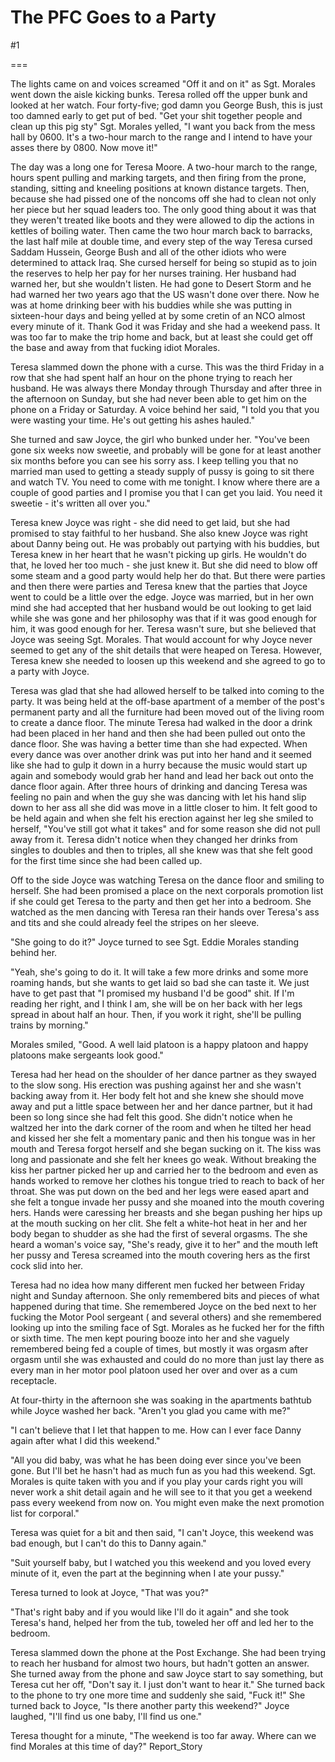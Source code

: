 The PFC Goes to a Party
=======================
#1 

===

The lights came on and voices screamed "Off it and on it" as Sgt. Morales went down the aisle kicking bunks. Teresa rolled off the upper bunk and looked at her watch. Four forty-five; god damn you George Bush, this is just too damned early to get put of bed. "Get your shit together people and clean up this pig sty" Sgt. Morales yelled, "I want you back from the mess hall by 0600. It's a two-hour march to the range and I intend to have your asses there by 0800. Now move it!" 

The day was a long one for Teresa Moore. A two-hour march to the range, hours spent pulling and marking targets, and then firing from the prone, standing, sitting and kneeling positions at known distance targets. Then, because she had pissed one of the noncoms off she had to clean not only her piece but her squad leaders too. The only good thing about it was that they weren't treated like boots and they were allowed to dip the actions in kettles of boiling water. Then came the two hour march back to barracks, the last half mile at double time, and every step of the way Teresa cursed Saddam Hussein, George Bush and all of the other idiots who were determined to attack Iraq. She cursed herself for being so stupid as to join the reserves to help her pay for her nurses training. Her husband had warned her, but she wouldn't listen. He had gone to Desert Storm and he had warned her two years ago that the US wasn't done over there. Now he was at home drinking beer with his buddies while she was putting in sixteen-hour days and being yelled at by some cretin of an NCO almost every minute of it. Thank God it was Friday and she had a weekend pass. It was too far to make the trip home and back, but at least she could get off the base and away from that fucking idiot Morales. 

Teresa slammed down the phone with a curse. This was the third Friday in a row that she had spent half an hour on the phone trying to reach her husband. He was always there Monday through Thursday and after three in the afternoon on Sunday, but she had never been able to get him on the phone on a Friday or Saturday. A voice behind her said, "I told you that you were wasting your time. He's out getting his ashes hauled." 

She turned and saw Joyce, the girl who bunked under her. "You've been gone six weeks now sweetie, and probably will be gone for at least another six months before you can see his sorry ass. I keep telling you that no married man used to getting a steady supply of pussy is going to sit there and watch TV. You need to come with me tonight. I know where there are a couple of good parties and I promise you that I can get you laid. You need it sweetie - it's written all over you." 

Teresa knew Joyce was right - she did need to get laid, but she had promised to stay faithful to her husband. She also knew Joyce was right about Danny being out. He was probably out partying with his buddies, but Teresa knew in her heart that he wasn't picking up girls. He wouldn't do that, he loved her too much - she just knew it. But she did need to blow off some steam and a good party would help her do that. But there were parties and then there were parties and Teresa knew that the parties that Joyce went to could be a little over the edge. Joyce was married, but in her own mind she had accepted that her husband would be out looking to get laid while she was gone and her philosophy was that if it was good enough for him, it was good enough for her. Teresa wasn't sure, but she believed that Joyce was seeing Sgt. Morales. That would account for why Joyce never seemed to get any of the shit details that were heaped on Teresa. However, Teresa knew she needed to loosen up this weekend and she agreed to go to a party with Joyce. 

Teresa was glad that she had allowed herself to be talked into coming to the party. It was being held at the off-base apartment of a member of the post's permanent party and all the furniture had been moved out of the living room to create a dance floor. The minute Teresa had walked in the door a drink had been placed in her hand and then she had been pulled out onto the dance floor. She was having a better time than she had expected. When every dance was over another drink was put into her hand and it seemed like she had to gulp it down in a hurry because the music would start up again and somebody would grab her hand and lead her back out onto the dance floor again. After three hours of drinking and dancing Teresa was feeling no pain and when the guy she was dancing with let his hand slip down to her ass all she did was move in a little closer to him. It felt good to be held again and when she felt his erection against her leg she smiled to herself, "You've still got what it takes" and for some reason she did not pull away from it. Teresa didn't notice when they changed her drinks from singles to doubles and then to triples, all she knew was that she felt good for the first time since she had been called up. 

Off to the side Joyce was watching Teresa on the dance floor and smiling to herself. She had been promised a place on the next corporals promotion list if she could get Teresa to the party and then get her into a bedroom. She watched as the men dancing with Teresa ran their hands over Teresa's ass and tits and she could already feel the stripes on her sleeve. 

"She going to do it?" Joyce turned to see Sgt. Eddie Morales standing behind her. 

"Yeah, she's going to do it. It will take a few more drinks and some more roaming hands, but she wants to get laid so bad she can taste it. We just have to get past that "I promised my husband I'd be good" shit. If I'm reading her right, and I think I am, she will be on her back with her legs spread in about half an hour. Then, if you work it right, she'll be pulling trains by morning." 

Morales smiled, "Good. A well laid platoon is a happy platoon and happy platoons make sergeants look good." 

Teresa had her head on the shoulder of her dance partner as they swayed to the slow song. His erection was pushing against her and she wasn't backing away from it. Her body felt hot and she knew she should move away and put a little space between her and her dance partner, but it had been so long since she had felt this good. She didn't notice when he waltzed her into the dark corner of the room and when he tilted her head and kissed her she felt a momentary panic and then his tongue was in her mouth and Teresa forgot herself and she began sucking on it. The kiss was long and passionate and she felt her knees go weak. Without breaking the kiss her partner picked her up and carried her to the bedroom and even as hands worked to remove her clothes his tongue tried to reach to back of her throat. She was put down on the bed and her legs were eased apart and she felt a tongue invade her pussy and she moaned into the mouth covering hers. Hands were caressing her breasts and she began pushing her hips up at the mouth sucking on her clit. She felt a white-hot heat in her and her body began to shudder as she had the first of several orgasms. The she heard a woman's voice say, "She's ready, give it to her" and the mouth left her pussy and Teresa screamed into the mouth covering hers as the first cock slid into her. 

Teresa had no idea how many different men fucked her between Friday night and Sunday afternoon. She only remembered bits and pieces of what happened during that time. She remembered Joyce on the bed next to her fucking the Motor Pool sergeant ( and several others) and she remembered looking up into the smiling face of Sgt. Morales as he fucked her for the fifth or sixth time. The men kept pouring booze into her and she vaguely remembered being fed a couple of times, but mostly it was orgasm after orgasm until she was exhausted and could do no more than just lay there as every man in her motor pool platoon used her over and over as a cum receptacle. 

At four-thirty in the afternoon she was soaking in the apartments bathtub while Joyce washed her back. "Aren't you glad you came with me?" 

"I can't believe that I let that happen to me. How can I ever face Danny again after what I did this weekend." 

"All you did baby, was what he has been doing ever since you've been gone. But I'll bet he hasn't had as much fun as you had this weekend. Sgt. Morales is quite taken with you and if you play your cards right you will never work a shit detail again and he will see to it that you get a weekend pass every weekend from now on. You might even make the next promotion list for corporal." 

Teresa was quiet for a bit and then said, "I can't Joyce, this weekend was bad enough, but I can't do this to Danny again." 

"Suit yourself baby, but I watched you this weekend and you loved every minute of it, even the part at the beginning when I ate your pussy." 

Teresa turned to look at Joyce, "That was you?" 

"That's right baby and if you would like I'll do it again" and she took Teresa's hand, helped her from the tub, toweled her off and led her to the bedroom. 

Teresa slammed down the phone at the Post Exchange. She had been trying to reach her husband for almost two hours, but hadn't gotten an answer. She turned away from the phone and saw Joyce start to say something, but Teresa cut her off, "Don't say it. I just don't want to hear it." She turned back to the phone to try one more time and suddenly she said, "Fuck it!" She turned back to Joyce, "Is there another party this weekend?" Joyce laughed, "I'll find us one baby, I'll find us one." 

Teresa thought for a minute, "The weekend is too far away. Where can we find Morales at this time of day?" Report_Story 
